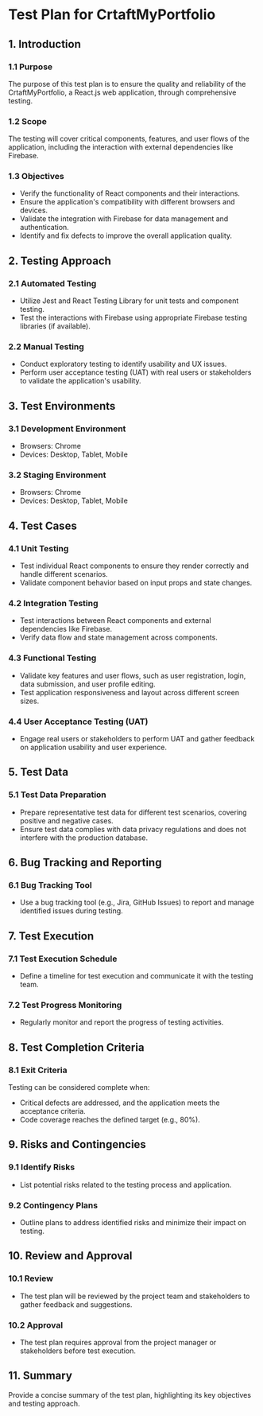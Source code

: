 # Test Plan for CrtaftMyPortfolio

## 1. Introduction

### 1.1 Purpose
The purpose of this test plan is to ensure the quality and reliability of the CrtaftMyPortfolio, a React.js web application, through comprehensive testing.

### 1.2 Scope
The testing will cover critical components, features, and user flows of the application, including the interaction with external dependencies like Firebase.

### 1.3 Objectives
- Verify the functionality of React components and their interactions.
- Ensure the application's compatibility with different browsers and devices.
- Validate the integration with Firebase for data management and authentication.
- Identify and fix defects to improve the overall application quality.

## 2. Testing Approach

### 2.1 Automated Testing
- Utilize Jest and React Testing Library for unit tests and component testing.
- Test the interactions with Firebase using appropriate Firebase testing libraries (if available).

### 2.2 Manual Testing
- Conduct exploratory testing to identify usability and UX issues.
- Perform user acceptance testing (UAT) with real users or stakeholders to validate the application's usability.

## 3. Test Environments

### 3.1 Development Environment
- Browsers: Chrome
- Devices: Desktop, Tablet, Mobile

### 3.2 Staging Environment
- Browsers: Chrome
- Devices: Desktop, Tablet, Mobile

## 4. Test Cases

### 4.1 Unit Testing
- Test individual React components to ensure they render correctly and handle different scenarios.
- Validate component behavior based on input props and state changes.

### 4.2 Integration Testing
- Test interactions between React components and external dependencies like Firebase.
- Verify data flow and state management across components.

### 4.3 Functional Testing
- Validate key features and user flows, such as user registration, login, data submission, and user profile editing.
- Test application responsiveness and layout across different screen sizes.

### 4.4 User Acceptance Testing (UAT)
- Engage real users or stakeholders to perform UAT and gather feedback on application usability and user experience.

## 5. Test Data

### 5.1 Test Data Preparation
- Prepare representative test data for different test scenarios, covering positive and negative cases.
- Ensure test data complies with data privacy regulations and does not interfere with the production database.

## 6. Bug Tracking and Reporting

### 6.1 Bug Tracking Tool
- Use a bug tracking tool (e.g., Jira, GitHub Issues) to report and manage identified issues during testing.

## 7. Test Execution

### 7.1 Test Execution Schedule
- Define a timeline for test execution and communicate it with the testing team.

### 7.2 Test Progress Monitoring
- Regularly monitor and report the progress of testing activities.

## 8. Test Completion Criteria

### 8.1 Exit Criteria
Testing can be considered complete when:
- Critical defects are addressed, and the application meets the acceptance criteria.
- Code coverage reaches the defined target (e.g., 80%).

## 9. Risks and Contingencies

### 9.1 Identify Risks
- List potential risks related to the testing process and application.

### 9.2 Contingency Plans
- Outline plans to address identified risks and minimize their impact on testing.

## 10. Review and Approval

### 10.1 Review
- The test plan will be reviewed by the project team and stakeholders to gather feedback and suggestions.

### 10.2 Approval
- The test plan requires approval from the project manager or stakeholders before test execution.

## 11. Summary

Provide a concise summary of the test plan, highlighting its key objectives and testing approach.
